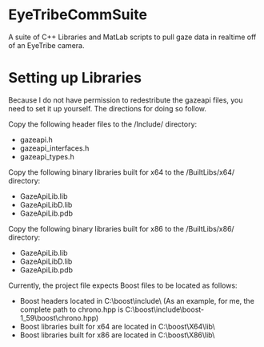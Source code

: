 # EyeTribeCommSuite
A suite of C++ Libraries and MatLab scripts to pull gaze data in realtime off of an EyeTribe camera.

Setting up Libraries
=====================
Because I do not have permission to redestribute the gazeapi files, you need to set it up yourself.  The directions for doing so follow.

Copy the following header files to the /Include/ directory:
*   gazeapi.h
*   gazeapi_interfaces.h
*   gazeapi_types.h

Copy the following binary libraries built for x64 to the /BuiltLibs/x64/ directory:
*   GazeApiLib.lib
*   GazeApiLibD.lib
*   GazeApiLib.pdb

Copy the following binary libraries built for x86 to the /BuiltLibs/x86/ directory:
*   GazeApiLib.lib
*   GazeApiLibD.lib
*   GazeApiLib.pdb

Currently, the project file expects Boost files to be located as follows:
*   Boost headers located in C:\boost\include\   (As an example, for me, the complete path to chrono.hpp is C:\boost\include\boost-1_59\boost\chrono.hpp)
*   Boost libraries built for x64 are located in C:\boost\X64\lib\
*   Boost libraries built for x86 are located in C:\boost\X86\lib\

